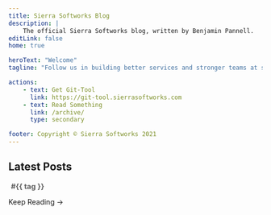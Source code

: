 ```yaml
---
title: Sierra Softworks Blog
description: |
    The official Sierra Softworks blog, written by Benjamin Pannell.
editLink: false
home: true

heroText: "Welcome"
tagline: "Follow us in building better services and stronger teams at scale."

actions:
    - text: Get Git-Tool
      link: https://git-tool.sierrasoftworks.com
    - text: Read Something
      link: /archive/
      type: secondary

footer: Copyright © Sierra Softworks 2021
---
```



<div v-if="latestPosts">

## Latest Posts

<div class="latest-post" v-for="post in latestPosts">
    <div class="latest-post__excerpt" v-html="post.excerpt"></div>
    <div class="latest-post__metadata">
        <DateTime class="latest-post__date" :time="post.frontmatter.date" format="YYYY-MM-DD" />
        <span class="tag" v-for="tag in (post.frontmatter?.tags || [])">#{{ tag }}</span>
    </div>


<a :href="post.path">Keep Reading &rarr;</a>
</div>
</div>

<script lang="ts">
import {defineComponent, ref} from 'vue'
import { posts } from '@temp/posts'

export default defineComponent({
    setup() {
        const latestPosts = ref(posts.slice(0, 3))

        return {
            latestPosts
        }
    }
})
</script>

<style>
    .latest-post__excerpt h1 {
        font-size: 1.4rem;
    }

    .latest-post__metadata {

    }

    .latest-post__date {
        font-size: 0.9rem;
        opacity: 0.7;
    }

    .tag {
        font-size: 0.9rem;
        font-weight: bold;
        margin: 0 5px;
    }
</style>